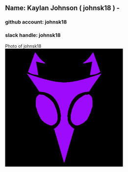 ## Name: Kaylan Johnson ( johnsk18 ) -
### github account: johnsk18
### slack handle: johnsk18
Photo of johnsk18 <br/>
![johnsk18](images/insignia.png)
